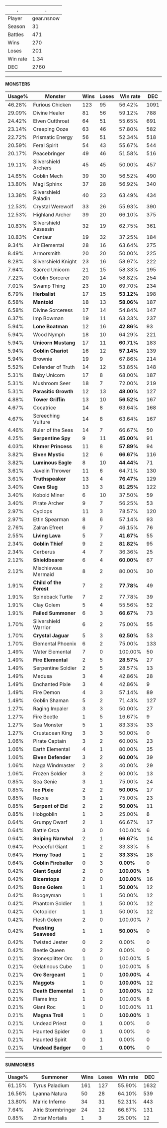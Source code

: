 .|.
|-|-
Player|gear.nsnow
Season|31
Battles|471
Wins|270
Loses|201
Win rate|1.34
DEC|2760

---
**MONSTERS**

Usage%|Monster|Wins|Loses|Win rate|DEC|
-|-|-|-|-|-|
46.28%|Furious Chicken|123|95|56.42%|1091|
29.09%|Divine Healer|81|56|59.12%|788|
24.42%|Elven Cutthroat|64|51|55.65%|691|
23.14%|Creeping Ooze|63|46|57.80%|582|
22.72%|Prismatic Energy|56|51|52.34%|518|
20.59%|Feral Spirit|54|43|55.67%|544|
20.17%|Peacebringer|49|46|51.58%|516|
19.11%|Silvershield Archers|45|45|50.00%|457|
14.65%|Goblin Mech|39|30|56.52%|490|
13.80%|Magi Sphinx|37|28|56.92%|340|
13.38%|Silvershield Paladin|40|23|63.49%|434|
12.53%|Crystal Werewolf|33|26|55.93%|390|
12.53%|Highland Archer|39|20|66.10%|375|
10.83%|Silvershield Assassin|32|19|62.75%|361|
10.83%|Centaur|19|32|37.25%|184|
9.34%|Air Elemental|28|16|63.64%|275|
8.49%|Armorsmith|20|20|50.00%|225|
8.28%|Silvershield Knight|23|16|58.97%|222|
7.64%|Sacred Unicorn|21|15|58.33%|195|
7.22%|Goblin Sorcerer|20|14|58.82%|254|
7.01%|Swamp Thing|23|10|69.70%|234|
6.79%|**Herbalist**|17|15|**53.12%**|198|
6.58%|**Mantoid**|18|13|**58.06%**|187|
6.58%|Divine Sorceress|17|14|54.84%|147|
6.37%|Imp Bowman|19|11|63.33%|237|
5.94%|**Lone Boatman**|12|16|**42.86%**|93|
5.94%|Wood Nymph|18|10|64.29%|221|
5.94%|**Unicorn Mustang**|17|11|**60.71%**|183|
5.94%|**Goblin Chariot**|16|12|**57.14%**|139|
5.94%|Brownie|19|9|67.86%|214|
5.52%|Defender of Truth|14|12|53.85%|148|
5.31%|Baby Unicorn|17|8|68.00%|187|
5.31%|Mushroom Seer|18|7|72.00%|219|
5.31%|**Parasitic Growth**|12|13|**48.00%**|127|
4.88%|**Tower Griffin**|13|10|**56.52%**|167|
4.67%|Cocatrice|14|8|63.64%|168|
4.67%|Screeching Vulture|14|8|63.64%|167|
4.46%|Ruler of the Seas|14|7|66.67%|50|
4.25%|**Serpentine Spy**|9|11|**45.00%**|91|
4.03%|**Khmer Princess**|11|8|**57.89%**|94|
3.82%|**Elven Mystic**|12|6|**66.67%**|116|
3.82%|**Luminous Eagle**|8|10|**44.44%**|71|
3.61%|Javelin Thrower|11|6|64.71%|130|
3.61%|**Truthspeaker**|13|4|**76.47%**|129|
3.40%|**Cave Slug**|13|3|**81.25%**|122|
3.40%|Kobold Miner|6|10|37.50%|59|
3.40%|Pirate Archer|9|7|56.25%|53|
2.97%|Cyclops|11|3|78.57%|120|
2.97%|Ettin Spearman|8|6|57.14%|93|
2.76%|Zalran Efreet|6|7|46.15%|76|
2.55%|**Living Lava**|5|7|**41.67%**|55|
2.34%|**Goblin Thief**|9|2|**81.82%**|95|
2.34%|Cerberus|4|7|36.36%|25|
2.12%|**Shieldbearer**|6|4|**60.00%**|67|
2.12%|Mischievous Mermaid|8|2|80.00%|30|
1.91%|**Child of the Forest**|7|2|**77.78%**|49|
1.91%|Spineback Turtle|7|2|77.78%|39|
1.91%|Clay Golem|5|4|55.56%|52|
1.91%|**Failed Summoner**|6|3|**66.67%**|73|
1.70%|Silvershield Warrior|6|2|75.00%|55|
1.70%|**Crystal Jaguar**|5|3|**62.50%**|53|
1.70%|Elemental Phoenix|6|2|75.00%|133|
1.49%|Water Elemental|7|0|100.00%|50|
1.49%|**Fire Elemental**|2|5|**28.57%**|27|
1.49%|Serpentine Soldier|2|5|28.57%|13|
1.49%|Medusa|3|4|42.86%|28|
1.49%|Enchanted Pixie|3|4|42.86%|9|
1.49%|Fire Demon|4|3|57.14%|89|
1.49%|Goblin Shaman|5|2|71.43%|127|
1.27%|Raging Impaler|3|3|50.00%|27|
1.27%|Fire Beetle|1|5|16.67%|9|
1.27%|Sea Monster|5|1|83.33%|33|
1.27%|Crustacean King|3|3|50.00%|0|
1.06%|Pirate Captain|3|2|60.00%|23|
1.06%|Earth Elemental|4|1|80.00%|35|
1.06%|**Elven Defender**|3|2|**60.00%**|39|
1.06%|Naga Windmaster|2|3|40.00%|29|
1.06%|Frozen Soldier|3|2|60.00%|13|
0.85%|Sea Genie|3|1|75.00%|24|
0.85%|**Ice Pixie**|2|2|**50.00%**|17|
0.85%|Rexxie|3|1|75.00%|23|
0.85%|**Serpent of Eld**|2|2|**50.00%**|11|
0.85%|Hobgoblin|1|3|25.00%|8|
0.64%|Grumpy Dwarf|2|1|66.67%|17|
0.64%|Battle Orca|3|0|100.00%|6|
0.64%|**Sniping Narwhal**|2|1|**66.67%**|14|
0.64%|Peaceful Giant|1|2|33.33%|5|
0.64%|**Horny Toad**|1|2|**33.33%**|18|
0.64%|**Goblin Fireballer**|0|3|**0.00%**|0|
0.42%|**Giant Squid**|2|0|**100.00%**|5|
0.42%|**Biceratops**|2|0|**100.00%**|16|
0.42%|**Bone Golem**|1|1|**50.00%**|12|
0.42%|Boogeyman|1|1|50.00%|12|
0.42%|Phantom Soldier|1|1|50.00%|12|
0.42%|Octopider|1|1|50.00%|12|
0.42%|Flesh Golem|2|0|100.00%|7|
0.42%|**Feasting Seaweed**|1|1|**50.00%**|0|
0.42%|Twisted Jester|0|2|0.00%|0|
0.42%|Beetle Queen|0|2|0.00%|0|
0.21%|Stonesplitter Orc|1|0|100.00%|5|
0.21%|Gelatinous Cube|1|0|100.00%|5|
0.21%|**Orc Sergeant**|1|0|**100.00%**|4|
0.21%|**Maggots**|1|0|**100.00%**|12|
0.21%|**Death Elemental**|1|0|**100.00%**|12|
0.21%|Flame Imp|1|0|100.00%|8|
0.21%|Giant Roc|1|0|100.00%|11|
0.21%|**Magma Troll**|1|0|**100.00%**|1|
0.21%|Undead Priest|0|1|0.00%|0|
0.21%|Haunted Spider|0|1|0.00%|0|
0.21%|Haunted Spirit|0|1|0.00%|0|
0.21%|**Undead Badger**|0|1|**0.00%**|0|

---
**SUMMONERS**

Usage%|Summoner|Wins|Loses|Win rate|DEC|
-|-|-|-|-|-|
61.15%|Tyrus Paladium|161|127|55.90%|1632|
16.56%|Lyanna Natura|50|28|64.10%|539|
13.80%|Malric Inferno|34|31|52.31%|443|
7.64%|Alric Stormbringer|24|12|66.67%|131|
0.85%|Zintar Mortalis|1|3|25.00%|12|
